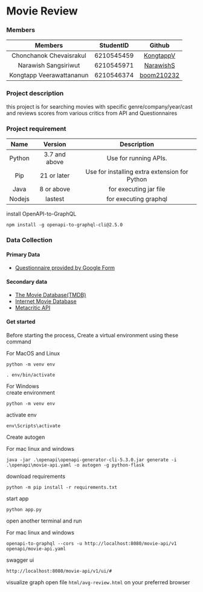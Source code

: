 Movie Review
================

### Members

| Members | StudentID | Github |
| :---: | :---: | :---: |
| Chonchanok	Chevaisrakul | 6210545459 | [KongtappV](https://github.com/KongtappV) |
| Narawish 	Sangsiriwut     | 6210545971 | [NarawishS](https://github.com/NarawishS) |
| Kongtapp 	Veerawattananun     | 6210546374 | [boom210232](https://github.com/boom210232) |

### Project description

this project is for searching movies with specific genre/company/year/cast and reviews scores from various critics from
API and Questionnaires

### Project requirement

| Name | Version | Description |
| :---: | :---: | :---: |
|Python  | 3.7 and above | Use for running APIs.|
| Pip| 21 or later| Use for installing extra extension for Python|
|Java|8 or above|for executing jar file|
|Nodejs|lastest|for executing graphql|

install OpenAPI-to-GraphQL
```commandline
npm install -g openapi-to-graphql-cli@2.5.0
```

### Data Collection

#### Primary Data

- [Questionnaire provided by Google Form](https://docs.google.com/forms/d/e/1FAIpQLSeowh_YJuN-eWCO2ahBSGyoyLNL8E78wraUG2INRLrgP50RrA/viewform)
#### Secondary data
- [The Movie Database(TMDB)](https://www.themoviedb.org/documentation/api)
- [Internet Movie Database](https://imdb-api.com/swagger/index.html)
- [Metacritic API](https://www.internetvideoarchive.com/apis/metacritic-api/)

#### Get started

Before starting the process, Create a virtual environment using these command

For MacOS and Linux

```commandline
python -m venv env
```

```commandline
. env/bin/activate
```

For Windows<br>
create environment

```commandline
python -m venv env
```

activate env

```commandline
env\Scripts\activate
```

Create autogen

For mac linux and windows
```commandline
java -jar .\openapi\openapi-generator-cli-5.3.0.jar generate -i .\openapi\movie-api.yaml -o autogen -g python-flask
```

download requirements

```commandline
python -m pip install -r requirements.txt
```

start app

```commandline
python app.py
```

open another terminal and run

For mac linux and windows
```commandline
openapi-to-graphql --cors -u http://localhost:8080/movie-api/v1 openapi/movie-api.yaml
```

swagger ui

```
http://localhost:8080/movie-api/v1/ui/#
```

visualize graph open file `html/avg-review.html` on your preferred browser

